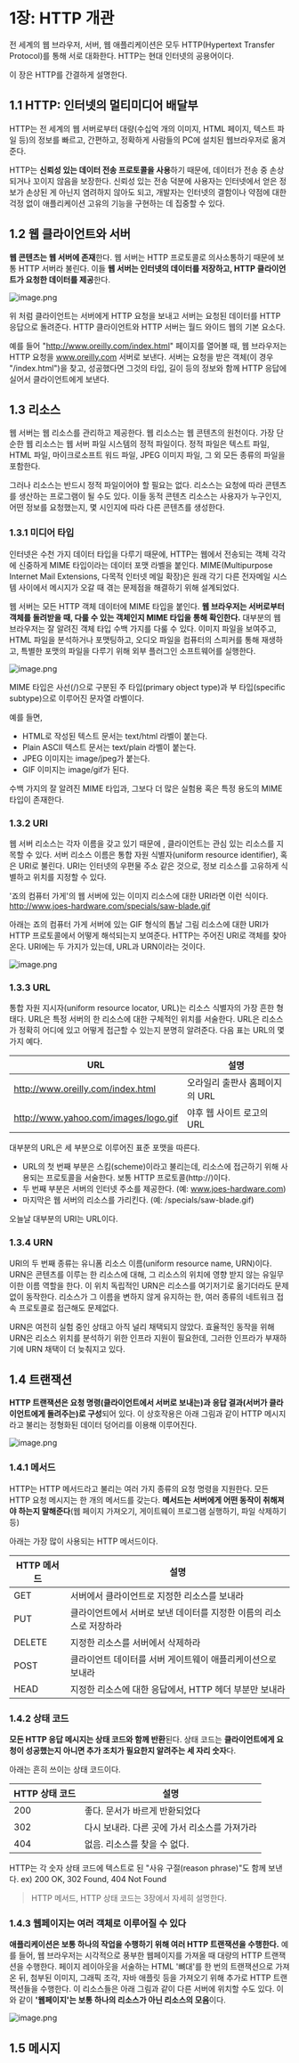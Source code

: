 

# 1장: HTTP 개관

전 세계의 웹 브라우저, 서버, 웹 애플리케이션은 모두  HTTP(Hypertext Transfer Protocol)를 통해 서로 대화한다. HTTP는 현대 인터넷의 공용어이다.

 이 장은 HTTP를 간결하게 설명한다.

## 1.1 HTTP: 인터넷의 멀티미디어 배달부

 HTTP는 전 세계의 웹 서버로부터 대량(수십억 개의 이미지, HTML 페이지, 텍스트 파일 등)의 정보를 빠르고, 간편하고, 정확하게 사람들의 PC에 설치된 웹브라우저로 옮겨준다.

 HTTP는 **신뢰성 있는 데이터 전송 프로토콜을 사용**하기 때문에, 데이터가 전송 중 손상되거나 꼬이지 않음을 보장한다. 신뢰성 있는 전송 덕분에 사용자는 인터넷에서 얻은 정보가 손상된 게 아닌지 염려하지 않아도 되고, 개발자는 인터넷의 결함이나 약점에 대한 걱정 없이 애플리케이션 고유의 기능을 구현하는 데 집중할 수 있다.

## 1.2 웹 클라이언트와 서버

 **웹 콘텐츠는 웹 서버에 존재**한다. 웹 서버는 HTTP 프로토콜로 의사소통하기 때문에 보통 HTTP 서버라 불린다.
이들 **웹 서버는 인터넷의 데이터를 저장하고, HTTP 클라이언트가 요청한 데이터를 제공**한다.

![image.png](https://images.velog.io/post-images/conatuseus/0f450370-1da2-11ea-b1aa-07aa188456af/image.png)


위 처럼 클라이언트는 서버에게 HTTP 요청을 보내고 서버는 요청된 데이터를 HTTP 응답으로 돌려준다. HTTP 클라이언트와 HTTP 서버는 월드 와이드 웹의 기본 요소다.

 예를 들어 "http://www.oreilly.com/index.html" 페이지를 열어볼 때, 웹 브라우저는 HTTP 요청을 www.oreilly.com 서버로 보낸다. 서버는 요청을 받은 객체(이 경우 "/index.html")을 찾고, 성공했다면 그것의 타입, 길이 등의 정보와 함께 HTTP 응답에 실어서 클라이언트에게 보낸다.

## 1.3 리소스

웹 서버는 웹 리소스를 관리하고 제공한다. 웹 리소스는 웹 콘텐츠의 원천이다. 
가장 단순한 웹 리소스는 웹 서버 파일 시스템의 정적 파일이다. 정적 파일은 텍스트 파일, HTML 파일, 마이크로소프트 워드 파일, JPEG 이미지 파일, 그 외 모든 종류의 파일을 포함한다.

 그러나 리소스는 반드시 정적 파일이어야 할 필요는 없다. 리소스는 요청에 따라 콘텐츠를 생산하는 프로그램이 될 수도 있다. 이들 동적 콘텐츠 리소스는 사용자가 누구인지, 어떤 정보를 요청했는지, 몇 시인지에 따라 다른 콘텐츠를 생성한다.



### 1.3.1 미디어 타입

인터넷은 수천 가지 데이터 타입을 다루기 때문에, HTTP는 웹에서 전송되는 객체 각각에 신중하게 MIME 타입이라는 데이터 포맷 라벨을 붙인다. MIME(Multipurpose Internet Mail Extensions, 다목적 인터넷 메일 확장)은 원래 각기 다른 전자메일 시스템 사이에서 메시지가 오갈 때 겪는 문제점을 해결하기 위해 설계되었다.

 웹 서버는 모든 HTTP 객체 데이터에 MIME 타입을 붙인다. **웹 브라우저는 서버로부터 객체를 돌려받을 때, 다룰 수 있는 객체인지 MIME 타입을 통해 확인한다.** 대부분의 웹 브라우저는 잘 알려진 객체 타입 수백 가지를 다룰 수 있다. 이미지 파일을 보여주고, HTML 파일을 분석하거나 포맷팅하고, 오디오 파일을 컴퓨터의 스피커를 통해 재생하고, 특별한 포맷의 파일을 다루기 위해 외부 플러그인 소프트웨어를 실행한다.

![image.png](https://images.velog.io/post-images/conatuseus/18715750-1da2-11ea-b1aa-07aa188456af/image.png)


MIME 타입은 사선(/)으로 구분된 주 타입(primary object type)과 부 타입(specific subtype)으로 이루어진 문자열 라벨이다.

예를 들면,

- HTML로 작성된 텍스트 문서는 text/html 라벨이 붙는다.
- Plain ASCII 텍스트 문서는 text/plain 라벨이 붙는다.
- JPEG 이미지는 image/jpeg가 붙는다.
- GIF 이미지는 image/gif가 된다.

수백 가지의 잘 알려진 MIME 타입과, 그보다 더 많은 실험용 혹은 특정 용도의 MIME 타입이 존재한다.



### 1.3.2 URI

웹 서버 리소스는 각자 이름을 갖고 있기 때문에 , 클라이언트는 관심 있는 리소스를 지목할 수 있다.
서버 리소스 이름은 통합 자원 식별자(uniform resource identifier), 혹은 URI로 불린다. URI는 인터넷의 우편물 주소 같은 것으로, 정보 리소스를 고유하게 식별하고 위치를 지정할 수 있다.

  '죠의 컴퓨터 가게'의 웹 서버에 있는 이미지 리소스에 대한 URI라면 이런 식이다.
http://www.joes-hardware.com/specials/saw-blade.gif

 아래는 죠의 컴퓨터 가게 서버에 있는 GIF 형식의 톱날 그림 리소스에 대한 URI가 HTTP 프로토콜에서 어떻게 해석되는지 보여준다. HTTP는 주어진 URI로 객체를 찾아온다. URI에는 두 가지가 있는데, URL과 URN이라는 것이다.

![image.png](https://images.velog.io/post-images/conatuseus/1e3c7ed0-1da2-11ea-aeb6-1311c4c815d2/image.png)


### 1.3.3 URL

통합 자원 지시자(uniform resource locator, URL)는 리소스 식별자의 가장 흔한 형태다. URL은 특정 서버의 한 리소스에 대한 구체적인 위치를 서술한다. URL은 리소스가 정확히 어디에 있고 어떻게 접근할 수 있는지 분명히 알려준다. 다음 표는 URL의 몇 가지 예다.

| URL                                  | 설명                           |
| ------------------------------------ | ------------------------------ |
| http://www.oreilly.com/index.html    | 오라일리 출판사 홈페이지의 URL |
| http://www.yahoo.com/images/logo.gif | 야후 웹 사이트 로고의 URL      |

대부분의 URL은 세 부분으로 이루어진 표준 포맷을 따른다.

- URL의 첫 번째 부분은 스킴(scheme)이라고 불리는데, 리소스에 접근하기 위해 사용되는 프로토콜을 서술한다. 보통 HTTP 프로토콜(http://)이다.
- 두 번째 부분은 서버의 인터넷 주소를 제공한다. (예: www.joes-hardware.com)
- 마지막은 웹 서버의 리소스를 가리킨다. (예: /specials/saw-blade.gif)

오늘날 대부분의 URI는 URL이다.



### 1.3.4 URN

URI의 두 번째 종류는 유니폼 리소스 이름(uniform resource name, URN)이다. URN은 콘텐츠를 이루는 한 리소스에 대해, 그 리소스의 위치에 영향 받지 않는 유일무이한 이름 역할을 한다. 이 위치 독립적인 URN은 리소스를 여기저기로 옮기더라도 문제없이 동작한다. 리소스가 그 이름을 변하지 않게 유지하는 한, 여러 종류의 네트워크 접속 프로토콜로 접근해도 문제없다.

 URN은 여전히 실험 중인 상태고 아직 널리 채택되지 않았다. 효율적인 동작을 위해 URN은 리소스 위치를 분석하기 위한 인프라 지원이 필요한데, 그러한 인프라가 부재하기에 URN 채택이 더 늦춰지고 있다.



## 1.4 트랜잭션

**HTTP 트랜잭션은 요청 명령(클라이언트에서 서버로 보내는)과 응답 결과(서버가 클라이언트에게 돌려주는)로 구성**되어 있다. 이 상호작용은 아래 그림과 같이 HTTP 메시지라고 불리는 정형화된 데이터 덩어리를 이용해 이루어진다.

![image.png](https://images.velog.io/post-images/conatuseus/253996a0-1da2-11ea-aeb6-1311c4c815d2/image.png)




### 1.4.1 메서드

HTTP는 HTTP 메서드라고 불리는 여러 가지 종류의 요청 명령을 지원한다. 모든 HTTP 요청 메시지는 한 개의 메서드를 갖는다. **메서드는 서버에게 어떤 동작이 취해져야 하는지 말해준다**(웹 페이지 가져오기, 게이트웨이 프로그램 실행하기, 파일 삭제하기 등)

 아래는 가장 많이 사용되는 HTTP 메서드이다.

| HTTP 메서드 | 설명                                                         |
| ----------- | ------------------------------------------------------------ |
| GET         | 서버에서 클라이언트로 지정한 리소스를 보내라                 |
| PUT         | 클라이언트에서 서버로 보낸 데이터를 지정한 이름의 리소스로 저장하라 |
| DELETE      | 지정한 리소스를 서버에서 삭제하라                            |
| POST        | 클라이언트 데이터를 서버 게이트웨이 애플리케이션으로 보내라  |
| HEAD        | 지정한 리소스에 대한 응답에서, HTTP 헤더 부분만 보내라       |



### 1.4.2 상태 코드

**모든 HTTP 응답 메시지는 상태 코드와 함께 반환**된다. 상태 코드는 **클라이언트에게 요청이 성공했는지 아니면 추가 조치가 필요한지 알려주는 세 자리 숫자**다.

 아래는 흔히 쓰이는 상태 코드이다.

| HTTP 상태 코드 | 설명                                          |
| -------------- | --------------------------------------------- |
| 200            | 좋다. 문서가 바르게 반환되었다                |
| 302            | 다시 보내라. 다른 곳에 가서 리소스를 가져가라 |
| 404            | 없음. 리소스를 찾을 수 없다.                  |

HTTP는 각 숫자 상태 코드에 텍스트로 된 "사유 구절(reason phrase)"도 함께 보낸다. ex) 200 OK, 302 Found, 404 Not Found

> HTTP 메서드, HTTP 상태 코드는 3장에서 자세히 설명한다.



### 1.4.3 웹페이지는 여러 객체로 이루어질 수 있다

**애플리케이션은 보통 하나의 작업을 수행하기 위해 여러 HTTP 트랜잭션을 수행한다.** 예를 들어, 웹 브라우저는 시각적으로 풍부한 웹페이지를 가져올 때 대량의 HTTP 트랜잭션을 수행한다. 페이지 레이아웃을 서술하는 HTML '뼈대'를 한 번의 트랜잭션으로 가져온 뒤, 첨부된 이미지, 그래픽 조각, 자바 애플릿 등을 가져오기 위해 추가로 HTTP 트랜잭션들을 수행한다. 이 리소스들은 아래 그림과 같이 다른 서버에 위치할 수도 있다. 이와 같이 **'웹페이지'는 보통 하나의 리소스가 아닌 리소스의 모음**이다.

![image.png](https://images.velog.io/post-images/conatuseus/37101610-1da2-11ea-aeb6-1311c4c815d2/image.png)




## 1.5 메시지

